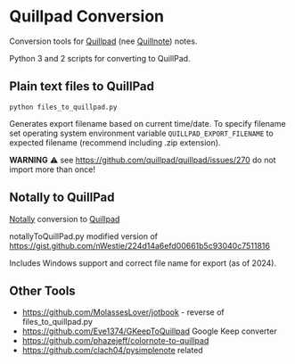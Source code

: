 # Quillpad Conversion

Conversion tools for [Quillpad](https://github.com/quillpad/quillpad) (nee [Quillnote](https://github.com/msoultanidis/quillnote)) notes.

Python 3 and 2 scripts for converting to QuillPad.

## Plain text files to QuillPad

    python files_to_quillpad.py

Generates export filename based on current time/date. To specify
filename set operating system environment variable
`QUILLPAD_EXPORT_FILENAME` to expected filename (recommend
including .zip extension).

**WARNING** ⚠️ see https://github.com/quillpad/quillpad/issues/270 do not import more than once!

## Notally to QuillPad

[Notally](https://github.com/OmGodse/Notally) conversion to [Quillpad](https://github.com/quillpad/quillpad)

notallyToQuillPad.py modified version of https://gist.github.com/nWestie/224d14a6efd00661b5c93040c7511816

Includes Windows support and correct file name for export (as of 2024).

## Other Tools

  * https://github.com/MolassesLover/jotbook - reverse of files_to_quillpad.py
  * https://github.com/Eve1374/GKeepToQuillpad Google Keep converter
  * https://github.com/phazejeff/colornote-to-quillpad
  * https://github.com/clach04/pysimplenote related

